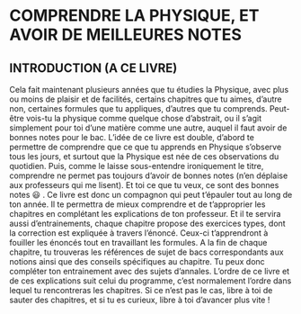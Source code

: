 # COMPRENDRE LA PHYSIQUE, ET AVOIR DE MEILLEURES NOTES

## INTRODUCTION (A CE LIVRE)

<p>	Cela fait maintenant plusieurs années que tu étudies la Physique, avec plus ou moins de plaisir et de facilités, certains chapitres que tu aimes, d’autre non, certaines formules que tu appliques, d’autres que tu comprends.  Peut-être vois-tu la physique comme quelque chose d’abstrait, ou il s’agit simplement pour toi d’une matière comme une autre, auquel il faut avoir de bonnes notes pour le bac. L’idée de ce livre est double, d’abord te permettre de comprendre que ce que tu apprends en Physique s’observe tous les jours, et surtout que la Physique est née de ces observations du quotidien. Puis, comme le laisse sous-entendre ironiquement le titre, comprendre ne permet pas toujours d’avoir de bonnes notes (n’en déplaise aux professeurs qui me lisent). Et toi ce que tu veux, ce sont des bonnes notes &#x1F603; . 
	Ce livre est donc un compagnon qui peut t’épauler tout au long de ton année. Il te permettra de mieux comprendre et de t’approprier les chapitres en complétant les explications de ton professeur. Et il te servira aussi d’entrainements, chaque chapitre propose des exercices types, dont la correction est expliquée à travers l’énoncé. Ceux-ci t’apprendront à fouiller les énoncés tout en travaillant les formules. A la fin de chaque chapitre, tu trouveras les références de sujet de bacs correspondants aux notions ainsi que des conseils spécifiques au chapitre. Tu peux donc compléter ton entrainement avec des sujets d’annales.
	L’ordre de ce livre et de ces explications suit celui du programme, c’est normalement l’ordre dans lequel tu rencontreras les chapitres. Si ce n’est pas le cas, libre à toi de sauter des chapitres, et si tu es curieux, libre à toi d’avancer plus vite ! </p>



```{tableofcontents}
```
